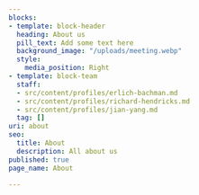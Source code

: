```yaml
---
blocks:
- template: block-header
  heading: About us
  pill_text: Add some text here
  background_image: "/uploads/meeting.webp"
  style:
    media_position: Right
- template: block-team
  staff:
  - src/content/profiles/erlich-bachman.md
  - src/content/profiles/richard-hendricks.md
  - src/content/profiles/jian-yang.md
  tag: []
uri: about
seo:
  title: About
  description: All about us
published: true
page_name: About

---
```

